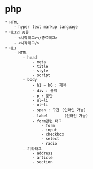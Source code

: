 # php
    * HTML
        - hyper text markup language
    * 태그의 종류
        - <시작태그></종료태그>
        - <시작태그/>
    * 태그
        - HTML
            - head
                - meta
                - title
                - style
                - script
            - body
                - h1 ~ h6 : 제목
                - div : 블럭
                - p : 문단
                - ul~li
                - ol~li
                - span : 구간 (인라인 가능)
                - label       (인라인 가능)
                - form관련 태그
                    - form
                    - input
                    - checkbox
                    - select
                    - radio
            - 기타태그
                - address
                - article
                - section